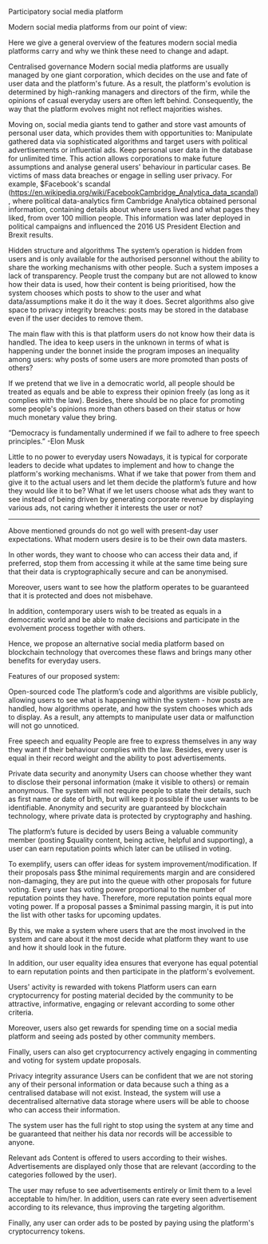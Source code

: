 Participatory social media platform
 
Modern social media platforms from our point of view:
 
Here we give a general overview of the features modern social media platforms carry and why we think these need to change and adapt.
 
Centralised governance 
Modern social media platforms are usually managed by one giant corporation, which decides on the use and fate of user data and the platform's future. As a result, the platform's evolution is determined by high-ranking managers and directors of the firm, while the opinions of casual everyday users are often left behind. Consequently, the way that the platform evolves might not reflect majorities wishes. 

Moving on, social media giants tend to gather and store vast amounts of personal user data, which provides them with opportunities to:
Manipulate gathered data via sophisticated algorithms and target users with political advertisements or influential ads.
Keep personal user data in the database for unlimited time. This action allows corporations to make future assumptions and analyse general users' behaviour in particular cases.
Be victims of mass data breaches or engage in selling user privacy. For example, $Facebook's scandal (https://en.wikipedia.org/wiki/FacebookCambridge_Analytica_data_scandal), where political data-analytics firm Cambridge Analytica obtained personal information, containing details about where users lived and what pages they liked, from over 100 million people. This information was later deployed in political campaigns and influenced the 2016 US President Election and Brexit results.
 
Hidden structure and algorithms
The system’s operation is hidden from users and is only available for the authorised personnel without the ability to share the working mechanisms with other people. Such a system imposes a lack of transparency. People trust the company but are not allowed to know how their data is used, how their content is being prioritised, how the system chooses which posts to show to the user and what data/assumptions make it do it the way it does. Secret algorithms also give space to privacy integrity breaches: posts may be stored in the database even if the user decides to remove them. 

The main flaw with this is that platform users do not know how their data is handled. The idea to keep users in the unknown in terms of what is happening under the bonnet inside the program imposes an inequality among users: why posts of some users are more promoted than posts of others?

If we pretend that we live in a democratic world, all people should be treated as equals and be able to express their opinion freely (as long as it complies with the law). Besides, there should be no place for promoting some people's opinions more than others based on their status or how much monetary value they bring.
 
“Democracy is fundamentally undermined if we fail to adhere to free speech principles.”
-Elon Musk
 
 
Little to no power to everyday users
Nowadays, it is typical for corporate leaders to decide what updates to implement and how to change the platform's working mechanisms. What if we take that power from them and give it to the actual users and let them decide the platform’s future and how they would like it to be? What if we let users choose what ads they want to see instead of being driven by generating corporate revenue by displaying various ads, not caring whether it interests the user or not?

---

Above mentioned grounds do not go well with present-day user expectations. What modern users desire is to be their own data masters.

In other words, they want to choose who can access their data and, if preferred, stop them from accessing it while at the same time being sure that their data is cryptographically secure and can be anonymised.

Moreover, users want to see how the platform operates to be guaranteed that it is protected and does not misbehave. 

In addition, contemporary users wish to be treated as equals in a democratic world and be able to make decisions and participate in the evolvement process together with others.

Hence, we propose an alternative social media platform based on blockchain technology that overcomes these flaws and brings many other benefits for everyday users.
 
Features of our proposed system:
    
Open-sourced code
The platform’s code and algorithms are visible publicly, allowing users to see what is happening within the system - how posts are handled, how algorithms operate, and how the system chooses which ads to display. As a result, any attempts to manipulate user data or malfunction will not go unnoticed.
 
Free speech and equality
People are free to express themselves in any way they want if their behaviour complies with the law. Besides, every user is equal in their record weight and the ability to post advertisements.
 
Private data security and anonymity
Users can choose whether they want to disclose their personal information (make it visible to others) or remain anonymous. The system will not require people to state their details, such as first name or date of birth, but will keep it possible if the user wants to be identifiable. Anonymity and security are guaranteed by blockchain technology, where private data is protected by cryptography and hashing.
 
The platform’s future is decided by users
Being a valuable community member (posting $quality content, being active, helpful and supporting), a user can earn reputation points which later can be utilised in voting.

To exemplify, users can offer ideas for system improvement/modification. If their proposals pass $the minimal requirements margin and are considered non-damaging, they are put into the queue with other proposals for future voting. Every user has voting power proportional to the number of reputation points they have. Therefore, more reputation points equal more voting power. If a proposal passes a $minimal passing margin, it is put into the list with other tasks for upcoming updates.

By this, we make a system where users that are the most involved in the system and care about it the most decide what platform they want to use and how it should look in the future.

In addition, our user equality idea ensures that everyone has equal potential to earn reputation points and then participate in the platform's evolvement.

Users' activity is rewarded with tokens
Platform users can earn cryptocurrency for posting material decided by the community to be attractive, informative, engaging or relevant according to some other criteria.

Moreover, users also get rewards for spending time on a social media platform and seeing ads posted by other community members.

Finally, users can also get cryptocurrency actively engaging in commenting and voting for system update proposals.

Privacy integrity assurance
Users can be confident that we are not storing any of their personal information or data because such a thing as a centralised database will not exist. Instead, the system will use a decentralised alternative data storage where users will be able to choose who can access their information.

The system user has the full right to stop using the system at any time and be guaranteed that neither his data nor records will be accessible to anyone.

Relevant ads
Content is offered to users according to their wishes. Advertisements are displayed only those that are relevant (according to the categories followed by the user).

The user may refuse to see advertisements entirely or limit them to a level acceptable to him/her. In addition, users can rate every seen advertisement according to its relevance, thus improving the targeting algorithm.

Finally, any user can order ads to be posted by paying using the platform's cryptocurrency tokens.

